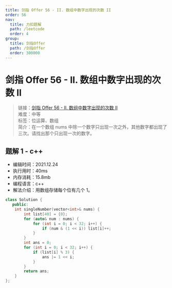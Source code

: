 ```yaml
---
title: 剑指 Offer 56 - II. 数组中数字出现的次数 II
order: 56
nav:
  title: 力扣题解
  path: /leetcode
  order: 4
group:
  title: 剑指Offer
  path: /剑指Offer
  order: 300000
---
```


# 剑指 Offer 56 - II. 数组中数字出现的次数 II

> 链接：[剑指 Offer 56 - II. 数组中数字出现的次数 II](https://leetcode-cn.com/problems/shu-zu-zhong-shu-zi-chu-xian-de-ci-shu-ii-lcof/)  
> 难度：中等  
> 标签：位运算、数组  
> 简介：在一个数组 nums 中除一个数字只出现一次之外，其他数字都出现了三次。请找出那个只出现一次的数字。

## 题解 1 - c++

- 编辑时间：2021.12.24
- 执行用时：40ms
- 内存消耗：15.8mb
- 编程语言：c++
- 解法介绍：用数组存储每个位有几个 1。

```c++
class Solution {
   public:
    int singleNumber(vector<int>& nums) {
        int list[40] = {0};
        for (auto& num : nums) {
            for (int i = 0; i < 32; i++) {
                if (num & (1 << i)) list[i]++;
            }
        }
        int ans = 0;
        for (int i = 0; i < 32; i++) {
            if (list[i] % 3) {
                ans |= 1 << i;
            }
        }
        return ans;
    }
};
```
